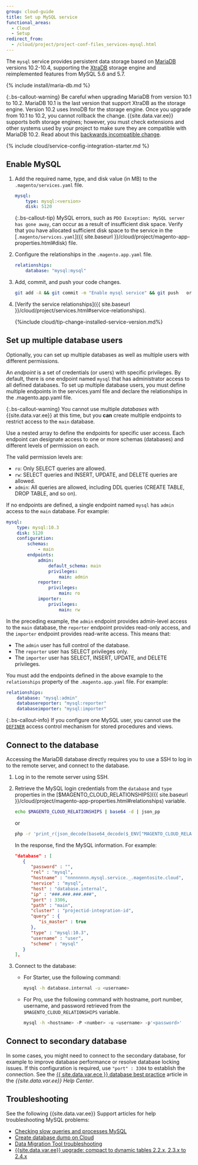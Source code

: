 ```yaml
---
group: cloud-guide
title: Set up MySQL service
functional_areas:
  - Cloud
  - Setup
redirect_from:
  - /cloud/project/project-conf-files_services-mysql.html  
---
```


The `mysql` service provides persistent data storage based on [MariaDB](https://mariadb.com/) versions 10.2-10.4, supporting the [XtraDB](https://www.percona.com/software/mysql-database/percona-server/xtradb) storage engine and reimplemented features from MySQL 5.6 and 5.7.

{% include install/maria-db.md %}

{:.bs-callout-warning}
Be careful when upgrading MariaDB from version 10.1 to 10.2.
MariaDB 10.1 is the last version that support XtraDB as the storage engine. Version 10.2 uses InnoDB for the storage engine. Once you upgrade from 10.1 to 10.2, you cannot rollback the change. {{site.data.var.ee}} supports both storage engines; however, you must check extensions and other systems used by your project to make sure they are compatible with MariaDB 10.2. Read about this [backwards incompatible change](https://mariadb.com/kb/en/upgrading-from-mariadb-101-to-mariadb-102/#incompatible-changes-between-101-and-102).

{% include cloud/service-config-integration-starter.md %}

## Enable MySQL

1. Add the required name, type, and disk value (in MB) to the `.magento/services.yaml` file.

   ```yaml
   mysql:
       type: mysql:<version>
       disk: 5120
   ```

   {:.bs-callout-tip}
   MySQL errors, such as `PDO Exception: MySQL server has gone away`, can occur as a result of insufficient disk space. Verify that you have allocated sufficient disk space to the service in the [`.magento/services.yaml`]({{ site.baseurl }}/cloud/project/magento-app-properties.html#disk) file.

1. Configure the relationships in the `.magento.app.yaml` file.

   ```yaml
   relationships:
       database: "mysql:mysql"
   ```

1. Add, commit, and push your code changes.

   ```bash
   git add -A && git commit -m "Enable mysql service" && git push   origin <branch-name>
   ```

1. [Verify the service relationships]({{ site.baseurl }}/cloud/project/services.html#service-relationships).

   {%include cloud/tip-change-installed-service-version.md%}

## Set up multiple database users

Optionally, you can set up multiple databases as well as multiple users with different permissions.

An _endpoint_ is a set of credentials (or users) with specific privileges. By default, there is one endpoint named `mysql` that has administrator access to all defined databases. To set up multiple database users, you must define multiple endpoints in the services.yaml file and declare the relationships in the .magento.app.yaml file.

{:.bs-callout-warning}
You cannot use multiple _databases_ with {{site.data.var.ee}} at this time, but you **can** create multiple endpoints to restrict access to the `main` database.

Use a nested array to define the endpoints for specific user access. Each endpoint can designate access to one or more schemas (databases) and different levels of permission on each.

The valid permission levels are:

-  `ro`: Only SELECT queries are allowed.
-  `rw`: SELECT queries and INSERT, UPDATE, and DELETE queries are allowed.
-  `admin`: All queries are allowed, including DDL queries (CREATE TABLE, DROP TABLE, and so on).

If no endpoints are defined, a single endpoint named `mysql` has `admin` access to the `main` database. For example:

```yaml
mysql:
    type: mysql:10.3
    disk: 5120
    configuration:
        schemas:
            - main
        endpoints:
            admin:
                default_schema: main
                privileges:
                    main: admin
            reporter:
                privileges:
                    main: ro
            importer:
                privileges:
                    main: rw
```

In the preceding example, the `admin` endpoint provides admin-level access to the `main` database, the `reporter` endpoint provides read-only access, and the `importer` endpoint provides read-write access. This means that:

-  The `admin` user has full control of the database.
-  The `reporter` user has SELECT privileges only.
-  The `importer` user has SELECT, INSERT, UPDATE, and DELETE privileges.

You must add the endpoints defined in the above example to the `relationships` property of the `.magento.app.yaml` file. For example:

```yaml
relationships:
    database: "mysql:admin"
    databasereporter: "mysql:reporter"
    databaseimporter: "mysql:importer"
```

{:.bs-callout-info}
If you configure one MySQL user, you cannot use the [`DEFINER`](http://dev.mysql.com/doc/refman/5.6/en/show-grants.html) access control mechanism for stored procedures and views.

## Connect to the database

Accessing the MariaDB database directly requires you to use a SSH to log in to the remote server, and connect to the database.

1. Log in to the remote server using SSH.

1. Retrieve the MySQL login credentials from the `database` and `type` properties in the [$MAGENTO_CLOUD_RELATIONSHIPS]({{ site.baseurl }}/cloud/project/magento-app-properties.html#relationships) variable.

   ```bash
   echo $MAGENTO_CLOUD_RELATIONSHIPS | base64 -d | json_pp
   ```

   or

   ```bash
   php -r 'print_r(json_decode(base64_decode($_ENV["MAGENTO_CLOUD_RELATIONSHIPS"])));'
   ```

   In the response, find the MySQL information. For example:

   ```json
   "database" : [
      {
         "password" : "",
         "rel" : "mysql",
         "hostname" : "nnnnnnnn.mysql.service._.magentosite.cloud",
         "service" : "mysql",
         "host" : "database.internal",
         "ip" : "###.###.###.###",
         "port" : 3306,
         "path" : "main",
         "cluster" : "projectid-integration-id",
         "query" : {
            "is_master" : true
         },
         "type" : "mysql:10.3",
         "username" : "user",
         "scheme" : "mysql"
      }
   ],
   ```

1. Connect to the database:

   -  For Starter, use the following command:

      ```bash
      mysql -h database.internal -u <username>
      ```

   -  For Pro, use the following command with hostname, port number, username, and password retrieved from the `$MAGENTO_CLOUD_RELATIONSHIPS` variable.

      ```bash
      mysql -h <hostname> -P <number> -u <username> -p'<password>'
      ```

## Connect to secondary database

In some cases, you might need to connect to the secondary database, for example to improve database performance or resolve database locking issues. If this configuration is required, use `"port" : 3304` to establish the connection. See the [{{ site.data.var.ece }} database best practice](https://support.magento.com/hc/en-us/articles/360049045351) article in the _{{site.data.var.ee}} Help Center_.

## Troubleshooting

See the following {{site.data.var.ee}} Support articles for help troubleshooting MySQL problems:

-  [Checking slow queries and processes MySQL](https://support.magento.com/hc/en-us/articles/360030903091-Checking-slow-queries-and-processes-MySQL-)
-  [Create database dump on Cloud](https://support.magento.com/hc/en-us/articles/360003254334-Create-database-dump-on-Cloud)
-  [Data Migration Tool troubleshooting](https://support.magento.com/hc/en-us/articles/360033020451-Data-Migration-Tool-troubleshooting)
-  [{{site.data.var.ee}} upgrade: compact to dynamic tables 2.2.x, 2.3.x to 2.4.x](https://support.magento.com/hc/en-us/articles/360048389631-Magento-upgrade-compact-to-dynamic-tables-2-2-x-2-3-x-to-2-4-x-)

